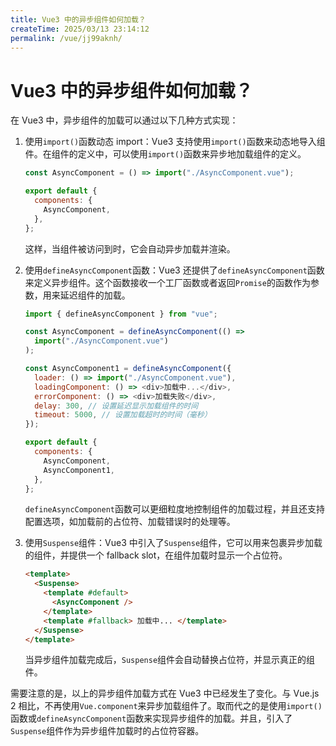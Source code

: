 ```yaml
---
title: Vue3 中的异步组件如何加载？
createTime: 2025/03/13 23:14:12
permalink: /vue/jj99aknh/
---
```

# Vue3 中的异步组件如何加载？

在 Vue3 中，异步组件的加载可以通过以下几种方式实现：

1. 使用`import()`函数动态 import：Vue3 支持使用`import()`函数来动态地导入组件。在组件的定义中，可以使用`import()`函数来异步地加载组件的定义。

   ```javascript
   const AsyncComponent = () => import("./AsyncComponent.vue");

   export default {
     components: {
       AsyncComponent,
     },
   };
   ```

   这样，当组件被访问到时，它会自动异步加载并渲染。

2. 使用`defineAsyncComponent`函数：Vue3 还提供了`defineAsyncComponent`函数来定义异步组件。这个函数接收一个工厂函数或者返回`Promise`的函数作为参数，用来延迟组件的加载。

   ```javascript
   import { defineAsyncComponent } from "vue";

   const AsyncComponent = defineAsyncComponent(() =>
     import("./AsyncComponent.vue")
   );

   const AsyncComponent1 = defineAsyncComponent({
     loader: () => import("./AsyncComponent.vue"),
     loadingComponent: () => <div>加载中...</div>,
     errorComponent: () => <div>加载失败</div>,
     delay: 300, // 设置延迟显示加载组件的时间
     timeout: 5000, // 设置加载超时的时间（毫秒）
   });

   export default {
     components: {
       AsyncComponent,
       AsyncComponent1,
     },
   };
   ```

   `defineAsyncComponent`函数可以更细粒度地控制组件的加载过程，并且还支持配置选项，如加载前的占位符、加载错误时的处理等。

3. 使用`Suspense`组件：Vue3 中引入了`Suspense`组件，它可以用来包裹异步加载的组件，并提供一个 fallback slot，在组件加载时显示一个占位符。

   ```html
   <template>
     <Suspense>
       <template #default>
         <AsyncComponent />
       </template>
       <template #fallback> 加载中... </template>
     </Suspense>
   </template>
   ```

   当异步组件加载完成后，`Suspense`组件会自动替换占位符，并显示真正的组件。

需要注意的是，以上的异步组件加载方式在 Vue3 中已经发生了变化。与 Vue.js 2 相比，不再使用`Vue.component`来异步加载组件了。取而代之的是使用`import()`函数或`defineAsyncComponent`函数来实现异步组件的加载。并且，引入了`Suspense`组件作为异步组件加载时的占位符容器。
